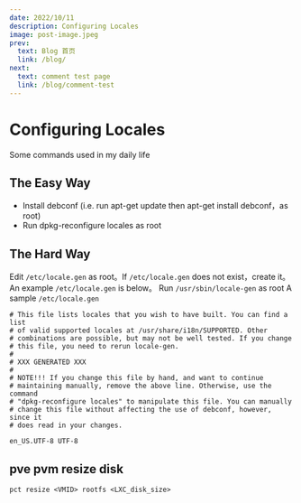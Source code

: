 ```yaml
---
date: 2022/10/11
description: Configuring Locales
image: post-image.jpeg
prev:
  text: Blog 首页
  link: /blog/
next:
  text: comment test page
  link: /blog/comment-test
---
```


# Configuring Locales

Some commands used in my daily life

## The Easy Way

 - Install debconf (i.e. run apt-get update then apt-get install debconf，as root)
 - Run dpkg-reconfigure locales as root
 
<!--more-->
## The Hard Way
Edit `/etc/locale.gen` as root。If `/etc/locale.gen` does not exist，create it。An example `/etc/locale.gen` is below。
Run `/usr/sbin/locale-gen` as root
A sample `/etc/locale.gen`
```
# This file lists locales that you wish to have built. You can find a list
# of valid supported locales at /usr/share/i18n/SUPPORTED. Other
# combinations are possible, but may not be well tested. If you change
# this file, you need to rerun locale-gen.
#
# XXX GENERATED XXX
#
# NOTE!!! If you change this file by hand, and want to continue
# maintaining manually, remove the above line. Otherwise, use the command
# "dpkg-reconfigure locales" to manipulate this file. You can manually
# change this file without affecting the use of debconf, however, since it
# does read in your changes.

en_US.UTF-8 UTF-8
```
## pve pvm resize disk
`pct resize <VMID> rootfs <LXC_disk_size>`
